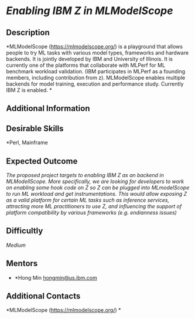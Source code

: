 # *Enabling IBM Z in MLModelScope*

## Description
*MLModelScope (https://mlmodelscope.org/)  is a  playground that allows people to try ML tasks with various model types, frameworks and hardware backends. It is jointly developed by IBM and University of Illinois.  It is currently one of the platforms that collaborate with MLPerf for ML benchmark workload validation. (IBM participates in MLPerf as a founding members, including contribution from z).  MLModelScope enables multiple backends for model training, execution and performance study. Currently IBM Z is enabled.
*

## Additional Information


## Desirable Skills
*Perl, Mainframe

## Expected Outcome
*The proposed project targets to enabling IBM Z as an backend in MLModellScope. More specifically, we are looking for developers to work on enabling some hook code on Z so Z can be plugged into MLmodelScope to run ML workload and get instrumentations.  This would allow exposing Z as a valid platform for certain ML tasks such as inference services, attracting more ML practitioners to use Z, and influencing the support of platform compatibility by various frameworks (e.g. endianness issues)*

## Difficultly
*Medium*

## Mentors
  * *Hong Min <hongmin@us.ibm.com>
  
## Additional Contacts
*MLModelScope (https://mlmodelscope.org/) *
